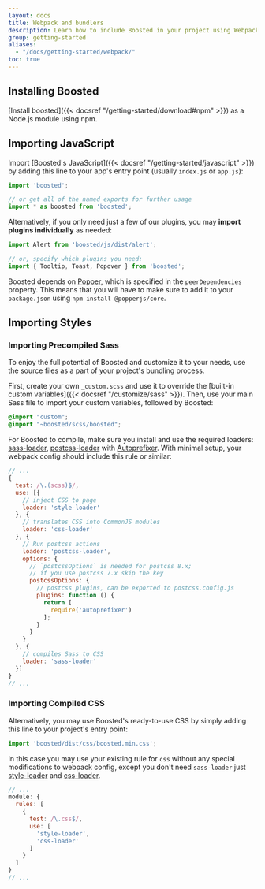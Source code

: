 ```yaml
---
layout: docs
title: Webpack and bundlers
description: Learn how to include Boosted in your project using Webpack or other bundlers.
group: getting-started
aliases:
  - "/docs/getting-started/webpack/"
toc: true
---
```


## Installing Boosted

[Install boosted]({{< docsref "/getting-started/download#npm" >}}) as a Node.js module using npm.

## Importing JavaScript

Import [Boosted's JavaScript]({{< docsref "/getting-started/javascript" >}}) by adding this line to your app's entry point (usually `index.js` or `app.js`):

```js
import 'boosted';

// or get all of the named exports for further usage
import * as boosted from 'boosted';
```

Alternatively, if you only need just a few of our plugins, you may **import plugins individually** as needed:

```js
import Alert from 'boosted/js/dist/alert';

// or, specify which plugins you need:
import { Tooltip, Toast, Popover } from 'boosted';
```

Boosted depends on [Popper](https://popper.js.org/), which is specified in the `peerDependencies` property.
This means that you will have to make sure to add it to your `package.json` using `npm install @popperjs/core`.

## Importing Styles

### Importing Precompiled Sass

To enjoy the full potential of Boosted and customize it to your needs, use the source files as a part of your project's bundling process.

First, create your own `_custom.scss` and use it to override the [built-in custom variables]({{< docsref "/customize/sass" >}}). Then, use your main Sass file to import your custom variables, followed by Boosted:

```scss
@import "custom";
@import "~boosted/scss/boosted";
```

For Boosted to compile, make sure you install and use the required loaders: [sass-loader](https://github.com/webpack-contrib/sass-loader), [postcss-loader](https://github.com/webpack-contrib/postcss-loader) with [Autoprefixer](https://github.com/postcss/autoprefixer#webpack). With minimal setup, your webpack config should include this rule or similar:

```js
// ...
{
  test: /\.(scss)$/,
  use: [{
    // inject CSS to page
    loader: 'style-loader'
  }, {
    // translates CSS into CommonJS modules
    loader: 'css-loader'
  }, {
    // Run postcss actions
    loader: 'postcss-loader',
    options: {
      // `postcssOptions` is needed for postcss 8.x;
      // if you use postcss 7.x skip the key
      postcssOptions: {
        // postcss plugins, can be exported to postcss.config.js
        plugins: function () {
          return [
            require('autoprefixer')
          ];
        }
      }
    }
  }, {
    // compiles Sass to CSS
    loader: 'sass-loader'
  }]
}
// ...
```

### Importing Compiled CSS

Alternatively, you may use Boosted's ready-to-use CSS by simply adding this line to your project's entry point:

```js
import 'boosted/dist/css/boosted.min.css';
```

In this case you may use your existing rule for `css` without any special modifications to webpack config, except you don't need `sass-loader` just [style-loader](https://github.com/webpack-contrib/style-loader) and [css-loader](https://github.com/webpack-contrib/css-loader).

```js
// ...
module: {
  rules: [
    {
      test: /\.css$/,
      use: [
        'style-loader',
        'css-loader'
      ]
    }
  ]
}
// ...
```
